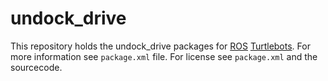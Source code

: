 undock_drive
============

This repository holds the undock_drive packages for [ROS][1] [Turtlebots][2].
For more information see `package.xml` file. For license see `package.xml`
and the sourcecode.

[1]: http://www.ros.org
[2]: http://wiki.ros.org/Robots/TurtleBot
